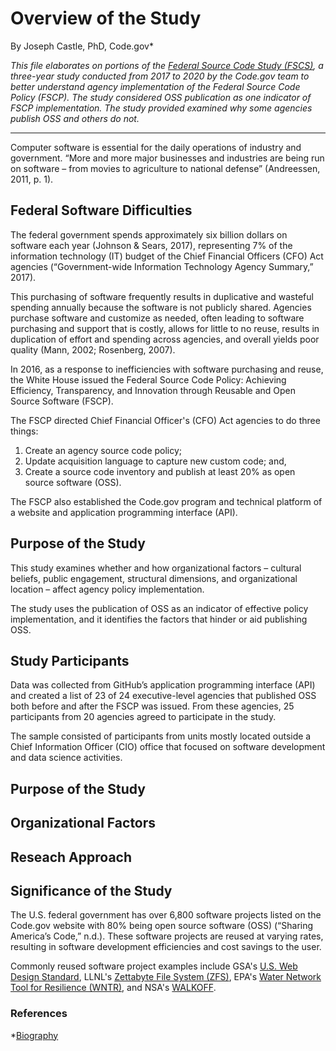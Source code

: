 # Overview of the Study
By Joseph Castle, PhD, Code.gov*

*This file elaborates on portions of the [Federal Source Code Study (FSCS)](#), a three-year study conducted from 2017 to 2020 by the Code.gov team to better understand agency implementation of the Federal Source Code Policy (FSCP). The study considered OSS publication as one indicator of FSCP implementation. The study provided examined why some agencies publish OSS and others do not.*

<hr>

Computer software is essential for the daily operations of industry and government. “More and more major businesses and industries are being run on software – from movies to agriculture to national defense” (Andreessen, 2011, p. 1).

## Federal Software Difficulties

The federal government spends approximately six billion dollars on software each year (Johnson & Sears, 2017), representing 7% of the information technology (IT) budget of the Chief Financial Officers (CFO) Act agencies (“Government-wide Information Technology Agency Summary,” 2017).

This purchasing of software frequently results in duplicative and wasteful spending annually because the software is not publicly shared. Agencies purchase software and customize as needed, often leading to software purchasing and support that is costly, allows for little to no reuse, results in duplication of effort and spending across agencies, and overall yields poor quality (Mann, 2002; Rosenberg, 2007).

In 2016, as a response to inefficiencies with software purchasing and reuse, the White House issued the Federal Source Code Policy: Achieving Efficiency, Transparency, and Innovation through Reusable and Open Source Software (FSCP). 

The FSCP directed Chief Financial Officer's (CFO) Act agencies to do three things: 
1. Create an agency source code policy; 
2. Update acquisition language to capture new custom code; and, 
3. Create a source code inventory and publish at least 20% as open source software (OSS). 

The FSCP also established the Code.gov program and technical platform of a website and application programming interface (API).

## Purpose of the Study





This study examines whether and how organizational factors – cultural beliefs, public engagement, structural dimensions, and organizational location – affect agency policy implementation.

The study uses the publication of OSS as an indicator of effective policy implementation, and it identifies the factors that hinder or aid publishing OSS.


## Study Participants

Data was collected from GitHub’s application programming interface (API) and created a list of 23 of 24 executive-level agencies that published OSS both before and after the FSCP was issued. From these agencies, 25 participants from 20 agencies agreed to participate in the study.

The sample consisted of participants from units mostly located outside a Chief Information Officer (CIO) office that focused on software development and data science activities.


## Purpose of the Study

## Organizational Factors

## Reseach Approach

## Significance of the Study

The U.S. federal government has over 6,800 software projects listed on the Code.gov website with 80% being open source software (OSS) (“Sharing America’s Code,” n.d.). These software projects are reused at varying rates, resulting in software development efficiencies and cost savings to the user.

Commonly reused software project examples include GSA's [U.S. Web Design Standard](#), LLNL's [Zettabyte File System (ZFS)](#), EPA's [Water Network Tool for Resilience (WNTR)](#), and NSA's [WALKOFF](#).




### References
*[Biography](https://digital.gov/authors/joseph-castle/)